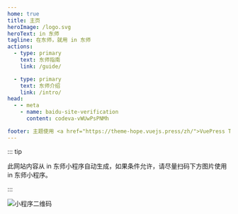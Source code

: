 ```yaml
---
home: true
title: 主页
heroImage: /logo.svg
heroText: in 东师
tagline: 在东师，就用 in 东师
actions:
  - type: primary
    text: 东师指南
    link: /guide/

  - type: primary
    text: 东师介绍
    link: /intro/
head:
  - - meta
    - name: baidu-site-verification
      content: codeva-vWUwPsPNMh

footer: 主题使用 <a href="https://theme-hope.vuejs.press/zh/">VuePress Theme Hope</a>
---
```


::: tip

此网站内容从 in 东师小程序自动生成，如果条件允许，请尽量扫码下方图片使用 in 东师小程序。

:::

![小程序二维码](/qrcode.jpg)
